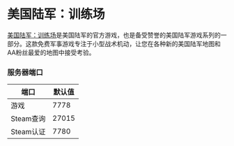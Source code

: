 # 美国陆军：训练场

[美国陆军：训练场](https://store.steampowered.com/app/203290/Americas_Army_Proving_Grounds/)是美国陆军的官方游戏，也是备受赞誉的美国陆军游戏系列的一部分。这款免费军事游戏专注于小型战术机动，让您在各种新的美国陆军地图和AA粉丝最爱的地图中接受考验。


### 服务器端口


| 端口        | 默认值 |
| ----------- | ------- |
| 游戏        | 7778    |
| Steam查询 | 27015   |
| Steam认证  | 7780    | 